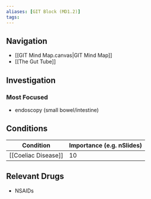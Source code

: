 ```yaml
---
aliases: [GIT Block (MD1.2)]
tags: 
---
```


## Navigation
- [[GIT Mind Map.canvas|GIT Mind Map]]
- [[The Gut Tube]]

## Investigation

### Most Focused
- endoscopy (small bowel/intestine)

## Conditions

| Condition           | Importance (e.g. nSlides) |
| ------------------- | ------------------------- |
| [[Coeliac Disease]] | 10                        |

## Relevant Drugs

- NSAIDs 


